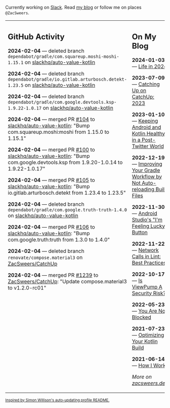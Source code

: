 Currently working on [Slack](https://slack.com/). Read [my blog](https://zacsweers.dev/) or follow me on places `@ZacSweers`.

<table><tr><td valign="top" width="60%">

## GitHub Activity
<!-- githubActivity starts -->
**2024-02-04** — deleted branch `dependabot/gradle/com.squareup.moshi-moshi-1.15.1` on [slackhq/auto-value-kotlin](https://github.com/slackhq/auto-value-kotlin)

**2024-02-04** — deleted branch `dependabot/gradle/io.gitlab.arturbosch.detekt-1.23.5` on [slackhq/auto-value-kotlin](https://github.com/slackhq/auto-value-kotlin)

**2024-02-04** — deleted branch `dependabot/gradle/com.google.devtools.ksp-1.9.22-1.0.17` on [slackhq/auto-value-kotlin](https://github.com/slackhq/auto-value-kotlin)

**2024-02-04** — merged PR [#104](https://github.com/slackhq/auto-value-kotlin/pull/104) to [slackhq/auto-value-kotlin](https://github.com/slackhq/auto-value-kotlin): "Bump com.squareup.moshi:moshi from 1.15.0 to 1.15.1"

**2024-02-04** — merged PR [#100](https://github.com/slackhq/auto-value-kotlin/pull/100) to [slackhq/auto-value-kotlin](https://github.com/slackhq/auto-value-kotlin): "Bump com.google.devtools.ksp from 1.9.20-1.0.14 to 1.9.22-1.0.17"

**2024-02-04** — merged PR [#105](https://github.com/slackhq/auto-value-kotlin/pull/105) to [slackhq/auto-value-kotlin](https://github.com/slackhq/auto-value-kotlin): "Bump io.gitlab.arturbosch.detekt from 1.23.4 to 1.23.5"

**2024-02-04** — deleted branch `dependabot/gradle/com.google.truth-truth-1.4.0` on [slackhq/auto-value-kotlin](https://github.com/slackhq/auto-value-kotlin)

**2024-02-04** — merged PR [#106](https://github.com/slackhq/auto-value-kotlin/pull/106) to [slackhq/auto-value-kotlin](https://github.com/slackhq/auto-value-kotlin): "Bump com.google.truth:truth from 1.3.0 to 1.4.0"

**2024-02-04** — deleted branch `renovate/compose.material3` on [ZacSweers/CatchUp](https://github.com/ZacSweers/CatchUp)

**2024-02-04** — merged PR [#1239](https://github.com/ZacSweers/CatchUp/pull/1239) to [ZacSweers/CatchUp](https://github.com/ZacSweers/CatchUp): "Update compose.material3 to v1.2.0-rc01"
<!-- githubActivity ends -->
</td><td valign="top" width="40%">

## On My Blog
<!-- blog starts -->
**2024-01-03** — [Life in 2024](https://www.zacsweers.dev/life-in-2024/)

**2023-07-09** — [Catching Up on CatchUp: 2023](https://www.zacsweers.dev/catching-up-on-catchup-2023/)

**2023-01-10** — [Keeping Android and Kotlin Healthy in a Post-Twitter World](https://www.zacsweers.dev/keeping-android-healthy/)

**2022-12-19** — [Improving Your Gradle Workflow by Not Auto-reloading Build Files](https://www.zacsweers.dev/improving-your-workflow-by-not-auto-reloading-build-files/)

**2022-11-30** — [Android Studio's "I'm Feeling Lucky" Button](https://www.zacsweers.dev/android-studios-im-feeling-lucky-button/)

**2022-11-22** — [Network Calls in Lint: Best Practices](https://www.zacsweers.dev/network-calls-in-lint-best-practices/)

**2022-10-17** — [Is ViewPump A Security Risk?](https://www.zacsweers.dev/is-viewpump-a-security-risk/)

**2022-05-23** — [You Are Not Blocked](https://www.zacsweers.dev/you-are-not-blocked/)

**2021-07-23** — [Optimizing Your Kotlin Build](https://www.zacsweers.dev/optimizing-your-kotlin-build/)

**2021-06-14** — [How I Work](https://www.zacsweers.dev/how-i-work/)
<!-- blog ends -->
_More on [zacsweers.dev](https://zacsweers.dev/)_
</td></tr></table>

<sub><a href="https://simonwillison.net/2020/Jul/10/self-updating-profile-readme/">Inspired by Simon Willison's auto-updating profile README.</a></sub>